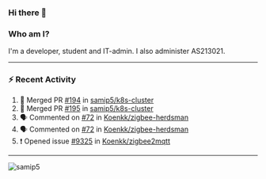 ### Hi there 👋

### Who am I?
I'm a developer, student and IT-admin. I also administer AS213021.

---
### :zap: Recent Activity
<!--START_SECTION:activity-->
1. 🎉 Merged PR [#194](https://github.com/samip5/k8s-cluster/pull/194) in [samip5/k8s-cluster](https://github.com/samip5/k8s-cluster)
2. 🎉 Merged PR [#195](https://github.com/samip5/k8s-cluster/pull/195) in [samip5/k8s-cluster](https://github.com/samip5/k8s-cluster)
3. 🗣 Commented on [#72](https://github.com/Koenkk/zigbee-herdsman/issues/72) in [Koenkk/zigbee-herdsman](https://github.com/Koenkk/zigbee-herdsman)
4. 🗣 Commented on [#72](https://github.com/Koenkk/zigbee-herdsman/issues/72) in [Koenkk/zigbee-herdsman](https://github.com/Koenkk/zigbee-herdsman)
5. ❗️ Opened issue [#9325](https://github.com/Koenkk/zigbee2mqtt/issues/9325) in [Koenkk/zigbee2mqtt](https://github.com/Koenkk/zigbee2mqtt)
<!--END_SECTION:activity-->
---

<img align="center" src="https://github-readme-stats.vercel.app/api?username=samip5&show_icons=true" alt="samip5" />
